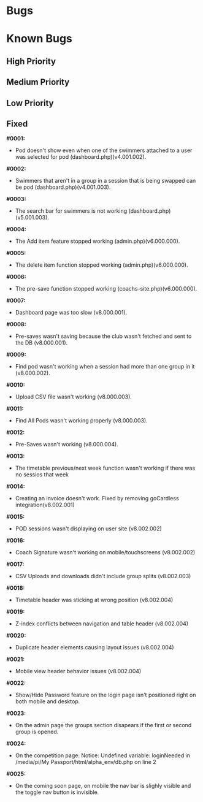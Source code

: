 # Bugs

# Known Bugs

## High Priority


## Medium Priority


## Low Priority


## Fixed

**#0001:**

- Pod doesn't show even when one of the swimmers attached to a user was selected for pod (dashboard.php)(v4.001.002).

**#0002:**

- Swimmers that aren't in a group in a session that is being swapped can be pod (dashboard.php)(v4.001.003).

**#0003:**

- The search bar for swimmers is not working (dashboard.php)(v5.001.003).

**#0004:**

- The Add item feature stopped working (admin.php)(v6.000.000).

**#0005:**

- The delete item function stopped working (admin.php)(v6.000.000).

**#0006:**

- The pre-save function stopped working (coachs-site.php)(v6.000.000).

**#0007:**

- Dashboard page was too slow (v8.000.001).

**#0008:**

- Pre-saves wasn't saving because the club wasn't fetched and sent to the DB (v8.000.001).

**#0009:**

- Find pod wasn't working when a session had more than one group in it (v8.000.002).

**#0010:**

- Upload CSV file wasn't working (v8.000.003).

**#0011:**

- Find All Pods wasn't working properly (v8.000.003).

**#0012:**

- Pre-Saves wasn't working (v8.000.004).

**#0013:**

- The timetable previous/next week function wasn't working if there was no sessios that week

**#0014:**

- Creating an invoice doesn't work. Fixed by removing goCardless integration(v8.002.001)

**#0015:** 
- POD sessions wasn't displaying on user site (v8.002.002)

**#0016:**
- Coach Signature wasn't working on mobile/touchscreens (v8.002.002)

**#0017:** 
- CSV Uploads and downloads didn't include group splits (v8.002.003)

**#0018:**
- Timetable header was sticking at wrong position (v8.002.004)

**#0019:**
- Z-index conflicts between navigation and table header (v8.002.004)

**#0020:**
- Duplicate header elements causing layout issues (v8.002.004)

**#0021:**
- Mobile view header behavior issues (v8.002.004)

**#0022:**

- Show/Hide Password feature on the login page isn't positioned right on both mobile and desktop.

**#0023:**

- On the admin page the groups section disapears if the first or second group is opened.

**#0024:**

- On the competition page: Notice: Undefined variable: loginNeeded in /media/pi/My Passport/html/alpha_env/db.php on line 2

**#0025:**

- On the coming soon page, on mobile the nav bar is slighly visible and the toggle nav button is invisible.
